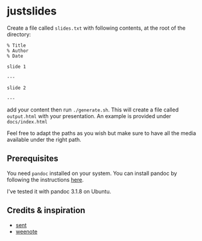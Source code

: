 # justslides

Create a file called `slides.txt` with following contents, at the root of the directory:

```
% Title
% Author
% Date

slide 1

---

slide 2

---

```

add your content then run `./generate.sh`. This will create a file called `output.html` with your presentation. An example is provided under `docs/index.html`

Feel free to adapt the paths as you wish but make sure to have all the media available under the right path. 


## Prerequisites

You need `pandoc` installed on your system. You can install pandoc by following the instructions [here](https://pandoc.org/installing.html).

I've tested it with pandoc 3.1.8 on Ubuntu. 

## Credits & inspiration

- [sent](https://tools.suckless.org/sent/) 
- [weenote](https://github.com/jed/weenote) 